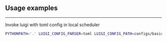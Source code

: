 ## Usage examples
-----

Invoke luigi with toml config in local scheduler 

```bash
PYTHONPATH='.' LUIGI_CONFIG_PARSER=toml LUIGI_CONFIG_PATH=configs/basic_fetch.toml luigi --local-scheduler --module transformers SarimaModeler
```